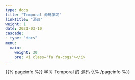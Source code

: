 ```yaml
---
type: docs
title: "Temporal 源码学习"
linkTitle: "源码"
weight: 1
date: 2021-03-10
cascade:
- type: "docs"
menu:
  main:
    weight: 30
    pre: <i class='fa fa-cogs'></i>
---
```


{{% pageinfo %}}
学习 Temporal 的 源码
{{% /pageinfo %}}



